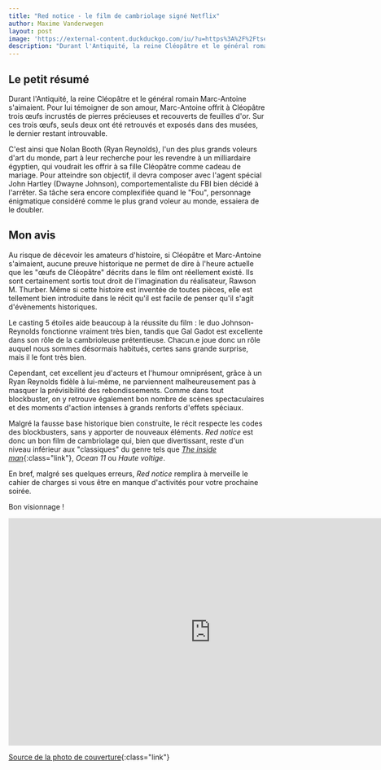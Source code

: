 ```yaml
---
title: "Red notice - le film de cambriolage signé Netflix"
author: Maxime Vanderwegen
layout: post
image: 'https://external-content.duckduckgo.com/iu/?u=https%3A%2F%2Ftse4.mm.bing.net%2Fth%3Fid%3DOIP.LGPPF_ExX8GCjpdYCy7AQQHaEK%26pid%3DApi&f=1'
description: "Durant l'Antiquité, la reine Cléopâtre et le général romain Marc-Antoine s'aimaient. Pour lui témoigner de son amour, Marc-Antoine offrit à Cléopâtre trois œufs incrustés de pierres précieuses et recouverts de feuilles d'or. Sur ces trois œufs, seuls deux ont été retrouvés et exposés dans des musées, le dernier restant introuvable"
---
```

## Le petit résumé

Durant l'Antiquité, la reine Cléopâtre et le général romain Marc-Antoine s'aimaient. Pour lui témoigner de son amour, Marc-Antoine offrit à Cléopâtre trois œufs incrustés de pierres précieuses et recouverts de feuilles d'or. Sur ces trois œufs, seuls deux ont été retrouvés et exposés dans des musées, le dernier restant introuvable.

C'est ainsi que Nolan Booth (Ryan Reynolds), l'un des plus grands voleurs d'art du monde, part à leur recherche pour les revendre à un milliardaire égyptien, qui voudrait les offrir à sa fille Cléopâtre comme cadeau de mariage. Pour atteindre son objectif, il devra composer avec l'agent spécial John Hartley (Dwayne Johnson), comportementaliste du FBI bien décidé à l'arrêter. Sa tâche sera encore complexifiée quand le "Fou", personnage énigmatique considéré comme le plus grand voleur au monde, essaiera de le doubler.

## Mon avis

Au risque de décevoir les amateurs d'histoire, si Cléopâtre et Marc-Antoine s'aimaient, aucune preuve historique ne permet de dire à l'heure actuelle que les "œufs de Cléopâtre" décrits dans le film ont réellement existé. Ils sont certainement sortis tout droit de l'imagination du réalisateur, Rawson M. Thurber. Même si cette histoire est inventée de toutes pièces, elle est tellement bien introduite dans le récit qu'il est facile de penser qu'il s'agit d'évènements historiques.

Le casting 5 étoiles aide beaucoup à la réussite du film : le duo Johnson-Reynolds fonctionne vraiment très bien, tandis que Gal Gadot est excellente dans son rôle de la cambrioleuse prétentieuse. Chacun.e joue donc un rôle auquel nous sommes désormais habitués, certes sans grande surprise, mais il le font très bien.

Cependant, cet excellent jeu d'acteurs et l'humour omniprésent, grâce à un Ryan Reynolds fidèle à lui-même, ne parviennent malheureusement pas à masquer la prévisibilité des rebondissements. Comme dans tout blockbuster, on y retrouve également bon nombre de scènes spectaculaires et des moments d'action intenses à grands renforts d'effets spéciaux.

Malgré la fausse base historique bien construite, le récit respecte les codes des blockbusters, sans y apporter de nouveaux éléments. _Red notice_ est donc un bon film de cambriolage qui, bien que divertissant, reste d'un niveau inférieur aux "classiques" du genre tels que [_The inside man_](/blog/Inside-man-cambriolage){:class="link"}, _Ocean 11_ ou  _Haute voltige_.

En bref, malgré ses quelques erreurs, _Red notice_ remplira à merveille le cahier de charges si vous être en manque d'activités pour votre prochaine soirée.

Bon visionnage !

<iframe width="794" height="447" src="https://www.youtube.com/embed/xrtrnLbWTZ8" title="Bande-annonce de Red notice" frameborder="0" allow="accelerometer; autoplay; clipboard-write; encrypted-media; gyroscope; picture-in-picture" allowfullscreen></iframe>

[Source de la photo de couverture](https://external-content.duckduckgo.com/iu/?u=https%3A%2F%2Ftse4.mm.bing.net%2Fth%3Fid%3DOIP.LGPPF_ExX8GCjpdYCy7AQQHaEK%26pid%3DApi&f=1){:class="link"} 
